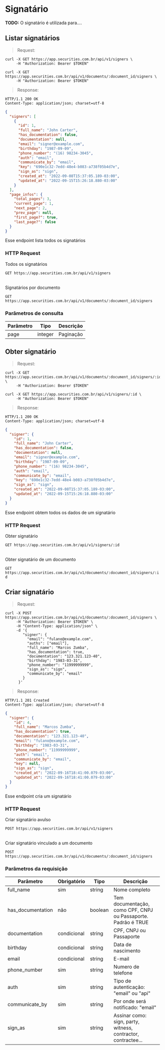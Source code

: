 # Signatário

**TODO:** O signatário é utilizada para....

## Listar signatários

> Request:

```shell
curl -X GET https://app.securities.com.br/api/v1/signers \
     -H "Authorization: Bearer $TOKEN"
```

```shell
curl -X GET https://app.securities.com.br/api/v1/documents/:document_id/signers \
     -H "Authorization: Bearer $TOKEN"
```

> Response:

```shell
HTTP/1.1 200 OK
Content-Type: application/json; charset=utf-8
```

```json
{
  "signers": [
    {
      "id": 1,
      "full_name": "John Carter",
      "has_documentation": false,
      "documentation": null,
      "email": "signer@example.com",
      "birthday": "1987-09-09",
      "phone_number": "(16) 98234-3045",
      "auth": "email",
      "communicate_by": "email",
      "key": "690e1c32-7edd-48e4-b083-a738f05b4d7e",
      "sign_as": "sign",
      "created_at": "2022-09-08T15:37:05.189-03:00",
      "updated_at": "2022-09-15T15:26:18.880-03:00"
    }
  ],
  "page_infos": {
    "total_pages": 3,
    "current_page": 1,
    "next_page": 2,
    "prev_page": null,
    "first_page?": true,
    "last_page?": false
  }
}
```

Esse endpoint lista todos os signatários

### HTTP Request

Todos os signatários

`GET https://app.securities.com.br/api/v1/signers`

<br>Signatários por documento

`GET https://app.securities.com.br/api/v1/documents/:document_id/signers`

### Parâmetros de consulta

| Parâmetro | Tipo    | Descrição |
| --------- | ------- | --------- |
| page      | integer | Paginação |

## Obter signatário

> Request:

```shell
curl -X GET https://app.securities.com.br/api/v1/documents/:document_id/signers/:id \
     -H "Authorization: Bearer $TOKEN"
```

```shell
curl -X GET https://app.securities.com.br/api/v1/signers/:id \
     -H "Authorization: Bearer $TOKEN"
```

> Response:

```shell
HTTP/1.1 200 OK
Content-Type: application/json; charset=utf-8
```

```json
{
  "signer": {
    "id": 1,
    "full_name": "John Carter",
    "has_documentation": false,
    "documentation": null,
    "email": "signer@example.com",
    "birthday": "1987-09-09",
    "phone_number": "(16) 98234-3045",
    "auth": "email",
    "communicate_by": "email",
    "key": "690e1c32-7edd-48e4-b083-a738f05b4d7e",
    "sign_as": "sign",
    "created_at": "2022-09-08T15:37:05.189-03:00",
    "updated_at": "2022-09-15T15:26:18.880-03:00"
  }
}
```

Esse endpoint obtem todos os dados de um signatário

### HTTP Request

Obter signatário

`GET https://app.securities.com.br/api/v1/signers/:id`

<br>Obter signatário de um documento

`GET https://app.securities.com.br/api/v1/documents/:document_id/signers/:id`

## Criar signatário

> Request:

```shell
curl -X POST https://app.securities.com.br/api/v1/documents/:document_id/signers \
     -H "Authorization: Bearer $TOKEN" \
     -H "Content-Type: application/json" \
     -d '{
        "signer": {
          "email": "fulano@example.com",
          "auths": ["email"],
          "full_name": "Marcos Zumba",
          "has_documentation": true,
          "documentation": "123.321.123-40",
          "birthday": "1983-03-31",
          "phone_number": "11999999999",
          "sign_as": "sign",
          "communicate_by": "email"
        }
      }'
```

> Response:

```shell
HTTP/1.1 201 Created
Content-Type: application/json; charset=utf-8
```

```json
{
  "signer": {
    "id": 4,
    "full_name": "Marcos Zumba",
    "has_documentation": true,
    "documentation": "123.321.123-40",
    "email": "fulano@example.com",
    "birthday": "1983-03-31",
    "phone_number": "11999999999",
    "auth": "email",
    "communicate_by": "email",
    "key": null,
    "sign_as": "sign",
    "created_at": "2022-09-16T18:41:00.079-03:00",
    "updated_at": "2022-09-16T18:41:00.079-03:00"
  }
}
```

Esse endpoint cria um signatário

### HTTP Request

Criar signatário avulso

`POST https://app.securities.com.br/api/v1/signers`

<br>Criar signatário vinculado a um documento

`POST https://app.securities.com.br/api/v1/documents/:document_id/signers`

### Parâmetros da requisição

| Parâmetro         | Obrigatório | Tipo    | Descrição                                                     |
| ----------------- | ----------- | ------- | ------------------------------------------------------------- |
| full_name         | sim         | string  | Nome completo                                                 |
| has_documentation | não         | boolean | Tem documentação, como CPF, CNPJ ou Passaporte. Padrão é TRUE |
| documentation     | condicional | string  | CPF, CNPJ ou Passaporte                                       |
| birthday          | condicional | string  | Data de nascimento                                            |
| email             | condicional | string  | E-mail                                                        |
| phone_number      | sim         | string  | Numero de telefone                                            |
| auth              | sim         | string  | Tipo de autenticação: "email" ou "api"                        |
| communicate_by    | sim         | string  | Por onde será notificado: "email"                             |
| sign_as           | sim         | string  | Assinar como: sign, party, witness, contractor, contractee... |
